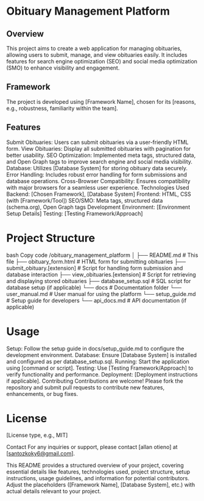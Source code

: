 # Obituary Management Platform
## Overview
This project aims to create a web application for managing obituaries, allowing users to submit, manage, and view obituaries easily. It includes features for search engine optimization (SEO) and social media optimization (SMO) to enhance visibility and engagement.

## Framework
The project is developed using [Framework Name], chosen for its [reasons, e.g., robustness, familiarity within the team].

## Features
Submit Obituaries: Users can submit obituaries via a user-friendly HTML form.
View Obituaries: Display all submitted obituaries with pagination for better usability.
SEO Optimization: Implemented meta tags, structured data, and Open Graph tags to improve search engine and social media visibility.
Database: Utilizes [Database System] for storing obituary data securely.
Error Handling: Includes robust error handling for form submissions and database operations.
Cross-Browser Compatibility: Ensures compatibility with major browsers for a seamless user experience.
Technologies Used
Backend: [Chosen Framework], [Database System]
Frontend: HTML, CSS (with [Framework/Tool])
SEO/SMO: Meta tags, structured data (schema.org), Open Graph tags
Development Environment: [Environment Setup Details]
Testing: [Testing Framework/Approach]

# Project Structure
bash
Copy code
/obituary_management_platform
│
├── README.md                    # This file
├── obituary_form.html           # HTML form for submitting obituaries
├── submit_obituary.[extension]  # Script for handling form submission and database interaction
├── view_obituaries.[extension]  # Script for retrieving and displaying stored obituaries
├── database_setup.sql           # SQL script for database setup (if applicable)
└── docs                         # Documentation folder
    └── user_manual.md           # User manual for using the platform
    └── setup_guide.md           # Setup guide for developers
    └── api_docs.md              # API documentation (if applicable)

# Usage
Setup: Follow the setup guide in docs/setup_guide.md to configure the development environment.
Database: Ensure [Database System] is installed and configured as per database_setup.sql.
Running: Start the application using [command or script].
Testing: Use [Testing Framework/Approach] to verify functionality and performance.
Deployment: [Deployment instructions if applicable].
Contributing
Contributions are welcome! Please fork the repository and submit pull requests to contribute new features, enhancements, or bug fixes.

# License
[License type, e.g., MIT]

Contact
For any inquiries or support, please contact [allan otieno] at [santozkoky6@gmail.com].

This README provides a structured overview of your project, covering essential details like features, technologies used, project structure, setup instructions, usage guidelines, and information for potential contributors. Adjust the placeholders ([Framework Name], [Database System], etc.) with actual details relevant to your project. 
